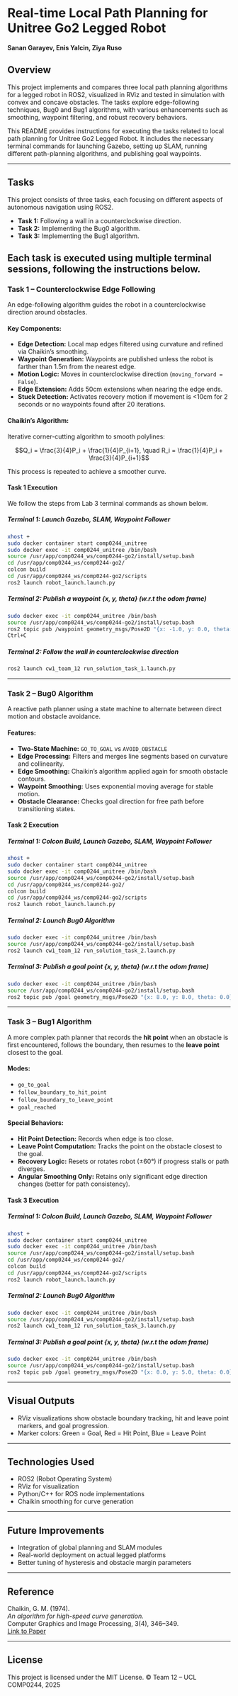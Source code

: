 # Real-time Local Path Planning for Unitree Go2 Legged Robot
**Sanan Garayev, Enis Yalcin, Ziya Ruso** 

## Overview

This project implements and compares three local path planning algorithms for a legged robot in ROS2, visualized in RViz and tested in simulation with convex and concave obstacles. The tasks explore edge-following techniques, Bug0 and Bug1 algorithms, with various enhancements such as smoothing, waypoint filtering, and robust recovery behaviors.

This README provides instructions for executing the tasks related to local path planning for Unitree Go2 Legged Robot. It includes the necessary terminal commands for launching Gazebo, setting up SLAM, running different path-planning algorithms, and publishing goal waypoints. 

---
## Tasks
This project consists of three tasks, each focusing on different aspects of autonomous navigation using ROS2.  

- **Task 1:** Following a wall in a counterclockwise direction.  
- **Task 2:** Implementing the Bug0 algorithm.  
- **Task 3:** Implementing the Bug1 algorithm.  

Each task is executed using multiple terminal sessions, following the instructions below.  
---

### Task 1 – Counterclockwise Edge Following

An edge-following algorithm guides the robot in a counterclockwise direction around obstacles.

#### Key Components:
- **Edge Detection:** Local map edges filtered using curvature and refined via Chaikin’s smoothing.
- **Waypoint Generation:** Waypoints are published unless the robot is farther than 1.5m from the nearest edge.
- **Motion Logic:** Moves in counterclockwise direction (`moving_forward = False`).
- **Edge Extension:** Adds 50cm extensions when nearing the edge ends.
- **Stuck Detection:** Activates recovery motion if movement is <10cm for 2 seconds or no waypoints found after 20 iterations.

#### Chaikin’s Algorithm:
Iterative corner-cutting algorithm to smooth polylines:
```math
Q_i = \frac{3}{4}P_i + \frac{1}{4}P_{i+1}, \quad R_i = \frac{1}{4}P_i + \frac{3}{4}P_{i+1}
```
This process is repeated to achieve a smoother curve.

#### Task 1 Execution
We follow the steps from Lab 3 terminal commands as shown below.

##### Terminal 1: Launch Gazebo, SLAM, Waypoint Follower

```sh
xhost +
sudo docker container start comp0244_unitree
sudo docker exec -it comp0244_unitree /bin/bash
source /usr/app/comp0244_ws/comp0244-go2/install/setup.bash
cd /usr/app/comp0244_ws/comp0244-go2/
colcon build
cd /usr/app/comp0244_ws/comp0244-go2/scripts
ros2 launch robot_launch.launch.py
```

##### Terminal 2: Publish a waypoint {x, y, theta} (w.r.t the odom frame)

```sh
sudo docker exec -it comp0244_unitree /bin/bash
source /usr/app/comp0244_ws/comp0244-go2/install/setup.bash
ros2 topic pub /waypoint geometry_msgs/Pose2D "{x: -1.0, y: 0.0, theta: 0.0}" -r 1
Ctrl+C
```

##### Terminal 2: Follow the wall in counterclockwise direction
```sh
ros2 launch cw1_team_12 run_solution_task_1.launch.py
```

---

### Task 2 – Bug0 Algorithm

A reactive path planner using a state machine to alternate between direct motion and obstacle avoidance.

#### Features:
- **Two-State Machine:** `GO_TO_GOAL` vs `AVOID_OBSTACLE`
- **Edge Processing:** Filters and merges line segments based on curvature and collinearity.
- **Edge Smoothing:** Chaikin’s algorithm applied again for smooth obstacle contours.
- **Waypoint Smoothing:** Uses exponential moving average for stable motion.
- **Obstacle Clearance:** Checks goal direction for free path before transitioning states.

#### Task 2 Execution
##### Terminal 1: Colcon Build, Launch Gazebo, SLAM, Waypoint Follower
```sh
xhost +
sudo docker container start comp0244_unitree
sudo docker exec -it comp0244_unitree /bin/bash
source /usr/app/comp0244_ws/comp0244-go2/install/setup.bash
cd /usr/app/comp0244_ws/comp0244-go2/
colcon build
cd /usr/app/comp0244_ws/comp0244-go2/scripts
ros2 launch robot_launch.launch.py
```

##### Terminal 2: Launch Bug0 Algorithm
```sh
sudo docker exec -it comp0244_unitree /bin/bash
source /usr/app/comp0244_ws/comp0244-go2/install/setup.bash
ros2 launch cw1_team_12 run_solution_task_2.launch.py
```

##### Terminal 3: Publish a goal point {x, y, theta} (w.r.t the odom frame)
```sh
sudo docker exec -it comp0244_unitree /bin/bash
source /usr/app/comp0244_ws/comp0244-go2/install/setup.bash
ros2 topic pub /goal geometry_msgs/Pose2D "{x: 8.0, y: 8.0, theta: 0.0}"
```

---
### Task 3 – Bug1 Algorithm

A more complex path planner that records the **hit point** when an obstacle is first encountered, follows the boundary, then resumes to the **leave point** closest to the goal.

#### Modes:
- `go_to_goal`
- `follow_boundary_to_hit_point`
- `follow_boundary_to_leave_point`
- `goal_reached`

#### Special Behaviors:
- **Hit Point Detection:** Records when edge is too close.
- **Leave Point Computation:** Tracks the point on the obstacle closest to the goal.
- **Recovery Logic:** Resets or rotates robot (±60°) if progress stalls or path diverges.
- **Angular Smoothing Only:** Retains only significant edge direction changes (better for path consistency).

#### Task 3 Execution
##### Terminal 1: Colcon Build, Launch Gazebo, SLAM, Waypoint Follower
```sh
xhost +
sudo docker container start comp0244_unitree
sudo docker exec -it comp0244_unitree /bin/bash
source /usr/app/comp0244_ws/comp0244-go2/install/setup.bash
cd /usr/app/comp0244_ws/comp0244-go2/
colcon build
cd /usr/app/comp0244_ws/comp0244-go2/scripts
ros2 launch robot_launch.launch.py
```

##### Terminal 2: Launch Bug0 Algorithm
```sh
sudo docker exec -it comp0244_unitree /bin/bash
source /usr/app/comp0244_ws/comp0244-go2/install/setup.bash
ros2 launch cw1_team_12 run_solution_task_3.launch.py
```

##### Terminal 3: Publish a goal point {x, y, theta} (w.r.t the odom frame)
```sh
sudo docker exec -it comp0244_unitree /bin/bash
source /usr/app/comp0244_ws/comp0244-go2/install/setup.bash
ros2 topic pub /goal geometry_msgs/Pose2D "{x: 0.0, y: 5.0, theta: 0.0}"
```
---

## Visual Outputs

- RViz visualizations show obstacle boundary tracking, hit and leave point markers, and goal progression.
- Marker colors: Green = Goal, Red = Hit Point, Blue = Leave Point

---

## Technologies Used

- ROS2 (Robot Operating System)
- RViz for visualization
- Python/C++ for ROS node implementations
- Chaikin smoothing for curve generation

---

## Future Improvements

- Integration of global planning and SLAM modules
- Real-world deployment on actual legged platforms
- Better tuning of hysteresis and obstacle margin parameters

---

## Reference

Chaikin, G. M. (1974).  
*An algorithm for high-speed curve generation.*  
Computer Graphics and Image Processing, 3(4), 346–349.  
[Link to Paper](https://www.sciencedirect.com/science/article/pii/0146664X74900288)

---
## License  

This project is licensed under the MIT License. 
© Team 12 – UCL COMP0244, 2025

